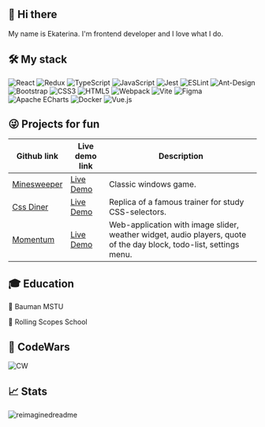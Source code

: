 ## 👋 Hi there 
My name is Ekaterina. I'm frontend developer and I love what I do.

## 🛠️ My stack
![React](https://img.shields.io/badge/react-%2320232a.svg?style=for-the-badge&logo=react&logoColor=%2361DAFB)
![Redux](https://img.shields.io/badge/redux-%23593d88.svg?style=for-the-badge&logo=redux&logoColor=white)
![TypeScript](https://img.shields.io/badge/typescript-%23007ACC.svg?style=for-the-badge&logo=typescript&logoColor=white)
![JavaScript](https://img.shields.io/badge/javascript-%23323330.svg?style=for-the-badge&logo=javascript&logoColor=%23F7DF1E)
![Jest](https://img.shields.io/badge/-jest-%23C21325?style=for-the-badge&logo=jest&logoColor=white)
![ESLint](https://img.shields.io/badge/ESLint-4B3263?style=for-the-badge&logo=eslint&logoColor=white)
![Ant-Design](https://img.shields.io/badge/-AntDesign-%230170FE?style=for-the-badge&logo=ant-design&logoColor=white)
![Bootstrap](https://img.shields.io/badge/bootstrap-%23563D7C.svg?style=for-the-badge&logo=bootstrap&logoColor=white)
![CSS3](https://img.shields.io/badge/css3-%231572B6.svg?style=for-the-badge&logo=css3&logoColor=white)
![HTML5](https://img.shields.io/badge/html5-%23E34F26.svg?style=for-the-badge&logo=html5&logoColor=white)
![Webpack](https://img.shields.io/badge/webpack-%238DD6F9.svg?style=for-the-badge&logo=webpack&logoColor=black)
![Vite](https://img.shields.io/badge/vite-%23646CFF.svg?style=for-the-badge&logo=vite&logoColor=white)
![Figma](https://a11ybadges.com/badge?logo=figma)
![Apache ECharts](https://a11ybadges.com/badge?logo=apacheecharts)
![Docker](https://img.shields.io/badge/docker-%230db7ed.svg?style=for-the-badge&logo=docker&logoColor=white)
![Vue.js](https://img.shields.io/badge/vuejs-%2335495e.svg?style=for-the-badge&logo=vuedotjs&logoColor=%234FC08D)

## 😜 Projects for fun
| Github link | Live demo link | Description |
| -- | -- | -- |
| [Minesweeper](https://github.com/ekatrif/minesweeper) | [Live Demo](https://ekatrif.github.io/minesweeper/dist/) | Classic windows game.|
| [Css Diner](https://github.com/ekatrif/rs-selectors) | [Live Demo](https://ekatrif.github.io/rs-selectors/dist/) | Replica of a famous trainer for study CSS-selectors. |
| [Momentum](https://github.com/ekatrif/Momentum) | [Live Demo](https://ekatrif.github.io/Momentum/dist/) | Web-application with image slider, weather widget, audio players, quote of the day block, todo-list, settings menu. |

 ## 🎓 Education
 📌 Bauman MSTU
 
 📌 Rolling Scopes School

## 🤯 CodeWars
![CW](https://www.codewars.com/users/ekatrif/badges/large)

## 📈 Stats
<img src="https://myreadme.vercel.app/api/embed/ekatrif?panels=userstatistics,toprepositories,toplanguages,commitgraph" alt="reimaginedreadme" />
